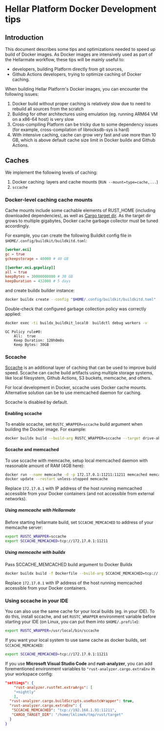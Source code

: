# Hellar Platform Docker Development tips

## Introduction

This document describes some tips and optimizations needed to speed up build of Docker images.
As Docker images are intensively used as part of the Hellarmate workflow, these tips will be mainly
useful to:

* developers, building Platform directly from git sources,
* Github Actions developers, trying to optimize caching of Docker caching.

When building Hellar Platform's Docker images, you can encounter the following issues:

1. Docker build without proper caching is relatively slow due to need to rebuild all sources from the scratch
2. Building for other architectures using emulation (eg. running ARM64 VM on a x86-64 host) is very slow
3. Cross-compiling Platform can be tricky due to some dependency issues (for example, cross-compilation of
   librocksdb-sys is hard)
4. With intensive caching, cache can grow very fast and use more than 10 GB, which is above default cache size limit in
   Docker buildx and Github Actions.

## Caches

We implement the following levels of caching:

1. Docker caching: layers and cache mounts (`RUN --mount=type=cache,...`)
2. `sccache`

### Docker-level caching cache mounts

Cache mounts include some cachable elements of RUST_HOME (including downloaded dependencies), as well as
[Cargo target dir](https://doc.rust-lang.org/cargo/guide/build-cache.html). As the target dir grows to multiple
gigabytes, Docker cache garbage collector must be tuned accordingly.

For example, you can create the following Buildkit config file in `$HOME/.config/buildkit/buildkitd.toml`:

```toml
[worker.oci]
gc = true
gckeepstorage = 40000 # 40 GB

[[worker.oci.gcpolicy]]
all = true
keepBytes = 30000000000 # 30 GB
keepDuration = 432000 # 5 days
```

and create buildx builder instance:

```bash
docker buildx create --config "$HOME/.config/buildkit/buildkitd.toml" --name local --use --bootstrap
```

Double-check that configured garbage collection policy was correctly applied:

```bash
docker exec -ti buildx_buildkit_local0  buildctl debug workers -v
```

```plain
GC Policy rule#0:
    All:  true
    Keep Duration: 120h0m0s
    Keep Bytes: 30GB
```

### Sccache

[Sccache](https://github.com/mozilla/sccache) is an additional layer of caching that can be used to improve build speed. Sccache can cache build artifacts using multiple storage systems, like local filesystem, Github Actions, S3 buckets, memcache, and others.

For local development in Docker, sccache uses Docker cache mounts. Alternative solution can be to use memcached daemon for caching.

Sccache is disabled by default.

#### Enabling sccache

To enable sccache, set `RUSTC_WRAPPER=sccache` build argument when building the Docker image. For example:

```bash
docker buildx build --build-arg RUSTC_WRAPPER=sccache --target drive-abci .
```

#### Sccache and memcached

To use sccache with memcache, setup local memcached daemon with reasonable amount of RAM (4GB here):

```bash
docker run --name memcache -d -p 172.17.0.1:11211:11211 memcached memcached -m 4096 -l 0.0.0.0
docker update --restart unless-stopped memcache 
```

Replace `172.17.0.1` with IP address of the host running memcached accessible from your Docker containers (and not accessible from external networks).

##### Using memcache with Hellarmate

Before starting hellarmate build, set `SCCACHE_MEMCACHED` to address of your memcache server:

```bash
export RUSTC_WRAPPER=sccache
export SCCACHE_MEMCACHED=tcp://172.17.0.1:11211
```

##### Using memcache with buildx

Pass SCCACHE_MEMCACHED build argument to Docker Buildx

```bash
docker buildx build -f Dockerfile --build-arg SCCACHE_MEMCACHED=tcp://[your.ip.address.here]:11211 --progress=plain --target drive-abci .
```

Replace `172.17.0.1` with IP address of the host running memcached accessible from your Docker containers.

### Using sccache in your IDE

You can also use the same cache for your local builds (eg. in your IDE). To do this, install sccache, and set `RUSTC_WRAPPER` environment variable before starting your IDE (on Linux, you can put them into `$HOME/.profile`):

```bash
export RUSTC_WRAPPER=/usr/local/bin/sccache
```

If you want your local system to use same cache as docker builds, set `SCCACHE_MEMCACHED`:

```bash
export SCCACHE_MEMCACHED=tcp://172.17.0.1:11211
```

If you use **Microsoft Visual Studio Code** and **rust-analyzer**, you can add forementioned environment variables to `"rust-analyzer.cargo.extraEnv` in your workspace config:

```json
"settings": {
    "rust-analyzer.rustfmt.extraArgs": [
    "+nightly"
    ],
  "rust-analyzer.cargo.buildScripts.useRustcWrapper": true,
  "rust-analyzer.cargo.extraEnv": {
   "SCCACHE_MEMCACHED": "tcp://192.168.1.91:11211",
   "CARGO_TARGET_DIR": "/home/lklimek/tmp/rust/target"
  }
}
```
